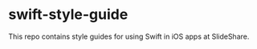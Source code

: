 swift-style-guide
=================

This repo contains style guides for using Swift in iOS apps at SlideShare.
